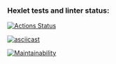 ### Hexlet tests and linter status:
[![Actions Status](https://github.com/Maikai1er/backend-project-46/workflows/hexlet-check/badge.svg)](https://github.com/Maikai1er/backend-project-46/actions)

[![asciicast](https://asciinema.org/a/G8D7NHZIZy6xDQ6Z5JC4BKHus.svg)](https://asciinema.org/a/G8D7NHZIZy6xDQ6Z5JC4BKHus)

[![Maintainability](https://api.codeclimate.com/v1/badges/de4acb153583977667af/maintainability)](https://codeclimate.com/github/Maikai1er/backend-project-46/maintainability)
